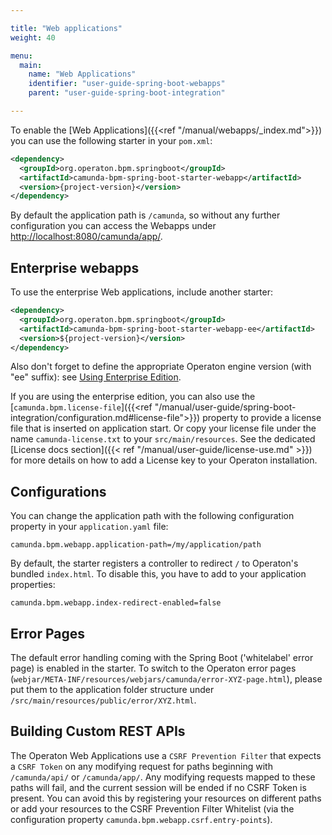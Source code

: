 ```yaml
---

title: "Web applications"
weight: 40

menu:
  main:
    name: "Web Applications"
    identifier: "user-guide-spring-boot-webapps"
    parent: "user-guide-spring-boot-integration"

---
```


To enable the [Web Applications]({{<ref "/manual/webapps/_index.md">}}) you can use the following starter in your `pom.xml`:

```xml
<dependency>
  <groupId>org.operaton.bpm.springboot</groupId>
  <artifactId>camunda-bpm-spring-boot-starter-webapp</artifactId>
  <version>{project-version}</version>
</dependency>
```

By default the application path is `/camunda`, so without any further configuration you can access
the Webapps under [http://localhost:8080/camunda/app/](http://localhost:8080/camunda/app/).

## Enterprise webapps

To use the enterprise Web applications, include another starter:
```xml
<dependency>
  <groupId>org.operaton.bpm.springboot</groupId>
  <artifactId>camunda-bpm-spring-boot-starter-webapp-ee</artifactId>
  <version>${project-version}</version>
</dependency>
```

Also don't forget to define the appropriate Operaton engine version (with "ee" suffix): see [Using Enterprise Edition](../#using-enterprise-edition).

If you are using the enterprise edition, you can also use the [`camunda.bpm.license-file`]({{<ref "/manual/user-guide/spring-boot-integration/configuration.md#license-file">}})
property to provide a license file that is inserted on application start. Or copy your license file under the name
`camunda-license.txt` to your `src/main/resources`. See the dedicated [License docs section]({{< ref "/manual/user-guide/license-use.md" >}})
for more details on how to add a License key to your Operaton installation.

## Configurations

You can change the application path with the following configuration property in your `application.yaml` file:
```properties
camunda.bpm.webapp.application-path=/my/application/path
```

By default, the starter registers a controller to redirect `/` to Operaton's bundled `index.html`.
To disable this, you have to add to your application properties:
```properties
camunda.bpm.webapp.index-redirect-enabled=false
```

## Error Pages

The default error handling coming with the Spring Boot ('whitelabel' error page) is enabled in the starter. To switch to the Operaton error pages (`webjar/META-INF/resources/webjars/camunda/error-XYZ-page.html`), please put them to the application folder structure under `/src/main/resources/public/error/XYZ.html`.

## Building Custom REST APIs

The Operaton Web Applications use a `CSRF Prevention Filter` that expects a `CSRF Token` on any
modifying request for paths beginning with `/camunda/api/` or `/camunda/app/`. Any modifying requests
mapped to these paths will fail, and the current session will be ended if no CSRF Token is present.
You can avoid this by registering your resources on different paths or add your resources to the
CSRF Prevention Filter Whitelist (via the configuration property `camunda.bpm.webapp.csrf.entry-points`).